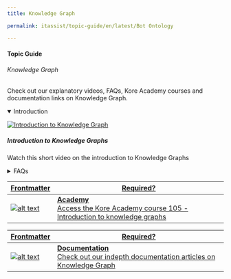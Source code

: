 ```yaml
---
title: Knowledge Graph

permalink: itassist/topic-guide/en/latest/Bot Ontology

---
```

#### Topic Guide
###### Knowledge Graph

  Check out our explanatory videos, FAQs, Kore Academy courses and documentation links on Knowledge Graph.

<details class="introduction-video" open>
  <summary>Introduction
  </summary>
  
   [![Introduction to Knowledge Graph](images/VideoCoverImage.png)](https://drive.google.com/file/d/1EVa6dv6j2qfbF2pd7Rgo1fL-TxCqHBQ2/preview)

  ##### Introduction to Knowledge Graphs
  Watch this short video on the introduction to Knowledge Graphs

</details>

<details>
  <summary>FAQs
  </summary>

  <a class="doc-link" target="_blank" href="https://developer.kore.ai/docs/bots/bot-builder-tool/knowledge-task/creating-a-knowledge-graph/">
 
  What are Knowledge Tasks?

</a>

<a class="doc-link" target="_blank" href="https://developer.kore.ai/docs/bots/bot-builder-tool/knowledge-task/creating-a-knowledge-graph/">
 
  How to create a Knowledge Graph?

</a>


<a class="doc-link" target="_blank" href="https://developer.kore.ai/docs/bots/bot-builder-tool/knowledge-task/importing-the-bot-ontology-from-csv-or-json/">
 
  How to import or export a Knowledge Graph

</a>


<a class="doc-link" target="_blank" href="https://developer.kore.ai/docs/bots/nlp/knowledge-graph/#Create_Classes_and_Add_them_to_Terms">

  How to use classes in Knowledge Graph?

</a>

<a class="doc-link" target="_blank" href="https://developer.kore.ai/docs/bots/nlp/knowledge-graph/#Enter_Synonyms">

  How to use synonyms in Knowledge Graph?

</a>

<a class="doc-link" target="_blank" href="https://developer.kore.ai/docs/bots/chatbot-overview/nlp-guide/#Knowledge_Graph">

 How to train Knowledge Graph?

</a>


</details>


<a class="doc-link" target="_blank" href="https://academy.kore.ai/Public/?li=tcTzvhFfxJcyCjRjSuMUNA%3d%3d">
 

| Frontmatter | Required? |
|-------------|-------------|
| ![alt text](images/docIcon.svg "Title") | **Academy**  <br /> Access the Kore Academy course 105 - Introduction to knowledge graphs | 


</a>


<a class="doc-link" target="_blank" href="https://developer.kore.ai/docs/bots/bot-builder-tool/knowledge-task/knowledge-ontology/">
 

| Frontmatter | Required? |
|-------------|-------------|
| ![alt text](images/docIcon.svg "Title") | **Documentation**  <br /> Check out our indepth documentation articles on Knowledge Graph | 


</a>
